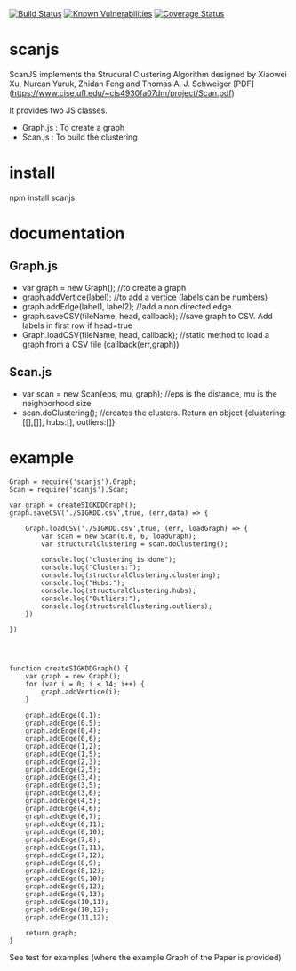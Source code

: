 [![Build Status](https://travis-ci.org/xblanc33/scanjs.svg?branch=master)](https://travis-ci.org/xblanc33/scanjs)
[![Known Vulnerabilities](https://snyk.io/test/github/xblanc33/scanjs/badge.svg)](https://snyk.io/test/github/xblanc33/scanjs)
[![Coverage Status](https://coveralls.io/repos/github/xblanc33/scanjs/badge.svg?branch=master)](https://coveralls.io/github/xblanc33/scanjs?branch=master)

# scanjs
ScanJS implements the Strucural Clustering Algorithm designed by Xiaowei Xu, Nurcan Yuruk, Zhidan Feng and Thomas A. J. Schweiger [PDF] (https://www.cise.ufl.edu/~cis4930fa07dm/project/Scan.pdf)

It provides two JS classes.

* Graph.js : To create a graph
* Scan.js : To build the clustering


# install

npm install scanjs


# documentation

## Graph.js

* var graph = new Graph(); //to create a graph
* graph.addVertice(label); //to add a vertice (labels can be numbers)
* graph.addEdge(label1, label2); //add a non directed edge
* graph.saveCSV(fileName, head, callback); //save graph to CSV. Add labels in first row if head=true
* Graph.loadCSV(fileName, head, callback); //static method to load a graph from a CSV file (callback(err,graph))

## Scan.js

* var scan = new Scan(eps, mu, graph); //eps is the distance, mu is the neighborhood size
* scan.doClustering(); //creates the clusters. Return an object {clustering:[[],[]], hubs:[], outliers:[]}

# example

~~~~
Graph = require('scanjs').Graph;
Scan = require('scanjs').Scan;

var graph = createSIGKDDGraph();
graph.saveCSV('./SIGKDD.csv',true, (err,data) => {

	Graph.loadCSV('./SIGKDD.csv',true, (err, loadGraph) => {
		var scan = new Scan(0.6, 6, loadGraph);
		var structuralClustering = scan.doClustering();

		console.log("clustering is done");
		console.log("Clusters:");
		console.log(structuralClustering.clustering);
		console.log("Hubs:");
		console.log(structuralClustering.hubs);
		console.log("Outliers:");
		console.log(structuralClustering.outliers);
	})

})




function createSIGKDDGraph() {
	var graph = new Graph();
	for (var i = 0; i < 14; i++) {
		graph.addVertice(i);
	}
	
	graph.addEdge(0,1);
	graph.addEdge(0,5);
	graph.addEdge(0,4);
	graph.addEdge(0,6);
	graph.addEdge(1,2);
	graph.addEdge(1,5);
	graph.addEdge(2,3);
	graph.addEdge(2,5);
	graph.addEdge(3,4);
	graph.addEdge(3,5);
	graph.addEdge(3,6);
	graph.addEdge(4,5);
	graph.addEdge(4,6);
	graph.addEdge(6,7);
	graph.addEdge(6,11);
	graph.addEdge(6,10);
	graph.addEdge(7,8);
	graph.addEdge(7,11);
	graph.addEdge(7,12);
	graph.addEdge(8,9);
	graph.addEdge(8,12);
	graph.addEdge(9,10);
	graph.addEdge(9,12);
	graph.addEdge(9,13);
	graph.addEdge(10,11);
	graph.addEdge(10,12);
	graph.addEdge(11,12);

	return graph;
}
~~~~

See test for examples (where the example Graph of the Paper is provided)
